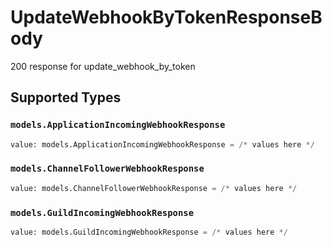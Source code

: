 # UpdateWebhookByTokenResponseBody

200 response for update_webhook_by_token


## Supported Types

### `models.ApplicationIncomingWebhookResponse`

```python
value: models.ApplicationIncomingWebhookResponse = /* values here */
```

### `models.ChannelFollowerWebhookResponse`

```python
value: models.ChannelFollowerWebhookResponse = /* values here */
```

### `models.GuildIncomingWebhookResponse`

```python
value: models.GuildIncomingWebhookResponse = /* values here */
```

